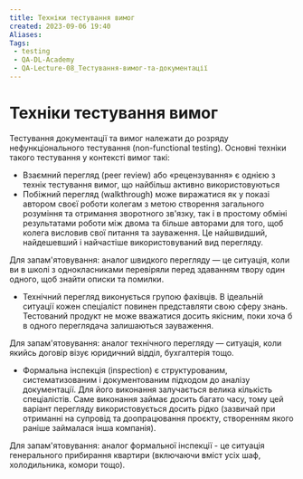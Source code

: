 ```yaml
---
title: Техніки тестування вимог
created: 2023-09-06 19:40
Aliases:
Tags: 
 - testing
 - QA-DL-Academy
 - QA-Lecture-08_Тестування-вимог-та-документації
---
```

# Техніки тестування вимог

Тестування документації та вимог належати до розряду нефункціонального тестування (non-functional testing). Основні техніки такого тестування у контексті вимог такі:

- Взаємний перегляд (peer review) або «рецензування» є однією з технік тестування вимог, що найбільш активно використовуються
- Побіжний перегляд (walkthrough) може виражатися як у показі автором своєї роботи колегам з метою створення загального розуміння та отримання зворотного зв'язку, так і в простому обміні результатами роботи між двома та більше авторами для того, щоб колега висловив свої питання та зауваження. Це найшвидший, найдешевший і найчастіше використовуваний вид перегляду.

Для запам'ятовування: аналог швидкого перегляду — це ситуація, коли ви в школі з однокласниками перевіряли перед здаванням твору один одного, щоб знайти описки та помилки.
- Технічний перегляд виконується групою фахівців. В ідеальній ситуації кожен спеціаліст повинен представляти свою сферу знань. Тестований продукт не може вважатися досить якісним, поки хоча б в одного переглядача залишаються зауваження.

Для запам'ятовування: аналог технічного перегляду — ситуація, коли якийсь договір візує юридичний відділ, бухгалтерія тощо.
- Формальна інспекція (inspection) є структурованим, систематизованим і документованим підходом до аналізу документації. Для його виконання залучається велика кількість спеціалістів. Саме виконання займає досить багато часу, тому цей варіант перегляду використовується досить рідко (зазвичай при отриманні на супровід та доопрацювання проєкту, створенням якого раніше займалася інша компанія).

Для запам'ятовування: аналог формальної інспекції - це ситуація генерального прибирання квартири (включаючи вміст усіх шаф, холодильника, комори тощо).